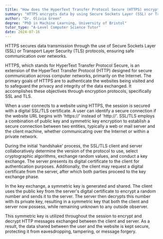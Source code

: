 ```yaml
---
title: "How does the HyperText Transfer Protocol Secure (HTTPS) encrypt data?"
summary: "HTTPS encrypts data by using Secure Sockets Layer (SSL) or Transport Layer Security (TLS) protocols to provide secure communication."
author: "Dr. Olivia Green"
degree: "PhD in Machine Learning, University of Bristol"
tutor_type: "A-Level Computer Science Tutor"
date: 2024-07-16
---
```


HTTPS secures data transmission through the use of Secure Sockets Layer (SSL) or Transport Layer Security (TLS) protocols, ensuring safe communication over networks.

HTTPS, which stands for HyperText Transfer Protocol Secure, is an extension of the HyperText Transfer Protocol (HTTP) designed for secure communication across computer networks, primarily on the Internet. The primary goals of HTTPS are to authenticate the websites being visited and to safeguard the privacy and integrity of the data exchanged. It accomplishes these objectives through encryption protocols, specifically SSL and TLS.

When a user connects to a website using HTTPS, the session is secured with a digital SSL/TLS certificate. A user can identify a secure connection if the website URL begins with 'https://' instead of 'http://'. SSL/TLS employs a combination of public key and symmetric key encryption to establish a secure connection between two entities, typically a web or mail server and the client machine, whether communicating over the Internet or within a private network.

During the initial 'handshake' process, the SSL/TLS client and server collaboratively determine the version of the protocol to use, select cryptographic algorithms, exchange random values, and conduct a key exchange. The server presents its digital certificate to the client for authentication purposes. Additionally, the client may request a digital certificate from the server, after which both parties proceed to the key exchange phase.

In the key exchange, a symmetric key is generated and shared. The client uses the public key from the server's digital certificate to encrypt a random number and sends it to the server. The server then decrypts this number with its private key, resulting in a symmetric key that both the client and server now possess, while remaining unknown to any outside observer.

This symmetric key is utilized throughout the session to encrypt and decrypt HTTP messages exchanged between the client and server. As a result, the data shared between the user and the website is kept secure, protecting it from eavesdropping, tampering, or message forgery.
    